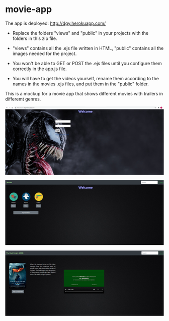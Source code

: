 # movie-app

The app is deployed: http://dgy.herokuapp.com/

- Replace the folders "views" and "public" in your projects with the folders in this zip file.

- "views" contains all the .ejs file written in HTML, "public" contains all the images needed for the project.

- You won't be able to GET or POST the .ejs files until you configure them correctly in the app.js file.

- You will have to get the videos yourself, rename them according to the names in the movies .ejs files, and put them in the "public" folder.

This is a mockup for a movie app that shows different movies with trailers in differemt genres.

![Screenshot](https://github.com/danielashrafk/movie-app/blob/main/public/movie%20-%201.png)

![Screenshot](https://github.com/danielashrafk/movie-app/blob/main/public/movie%202.png)

![Screenshot](https://github.com/danielashrafk/movie-app/blob/main/public/movie%203.png)
